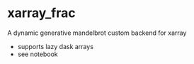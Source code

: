 # xarray_frac

A dynamic generative mandelbrot custom backend for xarray

* supports lazy dask arrays
* see notebook 